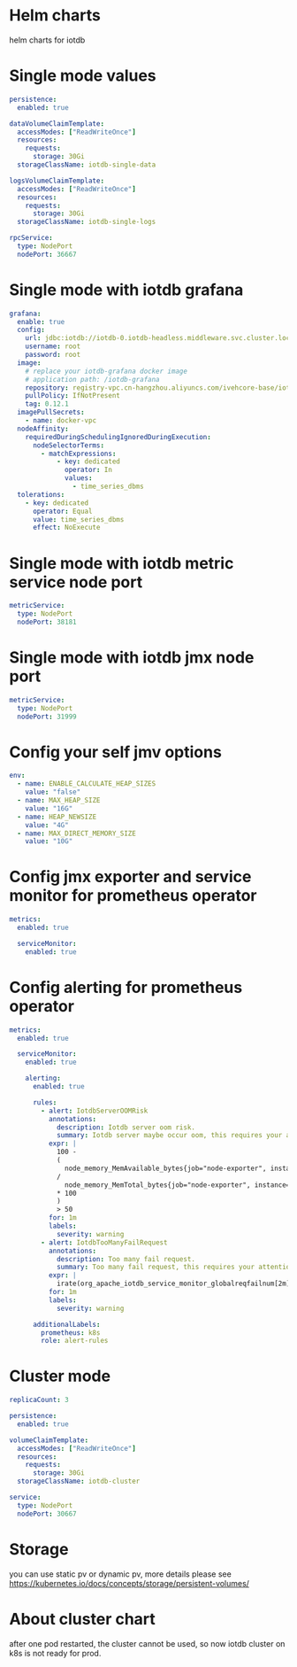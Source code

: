 # Helm charts
helm charts for iotdb

# Single mode values
```yaml
persistence:
  enabled: true

dataVolumeClaimTemplate:
  accessModes: ["ReadWriteOnce"]
  resources:
    requests:
      storage: 30Gi
  storageClassName: iotdb-single-data

logsVolumeClaimTemplate:
  accessModes: ["ReadWriteOnce"]
  resources:
    requests:
      storage: 30Gi
  storageClassName: iotdb-single-logs

rpcService:
  type: NodePort
  nodePort: 36667
```

# Single mode with iotdb grafana
```yaml
grafana:
  enable: true
  config:
    url: jdbc:iotdb://iotdb-0.iotdb-headless.middleware.svc.cluster.local:6667/
    username: root
    password: root
  image:
    # replace your iotdb-grafana docker image
    # application path: /iotdb-grafana
    repository: registry-vpc.cn-hangzhou.aliyuncs.com/ivehcore-base/iotdb-grafana
    pullPolicy: IfNotPresent
    tag: 0.12.1
  imagePullSecrets:
    - name: docker-vpc
  nodeAffinity:
    requiredDuringSchedulingIgnoredDuringExecution:
      nodeSelectorTerms:
        - matchExpressions:
            - key: dedicated
              operator: In
              values:
                - time_series_dbms
  tolerations:
    - key: dedicated
      operator: Equal
      value: time_series_dbms
      effect: NoExecute
```

# Single mode with iotdb metric service node port
```yaml
metricService:
  type: NodePort
  nodePort: 38181
```

# Single mode with iotdb jmx node port
```yaml
metricService:
  type: NodePort
  nodePort: 31999
```

# Config your self jmv options
```yaml
env:
  - name: ENABLE_CALCULATE_HEAP_SIZES
    value: "false"
  - name: MAX_HEAP_SIZE
    value: "16G"
  - name: HEAP_NEWSIZE
    value: "4G"
  - name: MAX_DIRECT_MEMORY_SIZE
    value: "10G"
```

# Config jmx exporter and service monitor for prometheus operator
```yaml
metrics:
  enabled: true

  serviceMonitor:
    enabled: true
```

# Config alerting for prometheus operator
```yaml
metrics:
  enabled: true

  serviceMonitor:
    enabled: true

    alerting:
      enabled: true

      rules:
        - alert: IotdbServerOOMRisk
          annotations:
            description: Iotdb server oom risk.
            summary: Iotdb server maybe occur oom, this requires your attention.
          expr: |
            100 -
            (
              node_memory_MemAvailable_bytes{job="node-exporter", instance="ivc010000000027worker"}
            /
              node_memory_MemTotal_bytes{job="node-exporter", instance="ivc010000000027worker"}
            * 100
            )
            > 50
          for: 1m
          labels:
            severity: warning
        - alert: IotdbTooManyFailRequest
          annotations:
            description: Too many fail request.
            summary: Too many fail request, this requires your attention.
          expr: |
            irate(org_apache_iotdb_service_monitor_globalreqfailnum[2m]) > 100
          for: 1m
          labels:
            severity: warning

      additionalLabels:
        prometheus: k8s
        role: alert-rules
```

# Cluster mode
```yaml
replicaCount: 3

persistence:
  enabled: true

volumeClaimTemplate:
  accessModes: ["ReadWriteOnce"]
  resources:
    requests:
      storage: 30Gi
  storageClassName: iotdb-cluster

service:
  type: NodePort
  nodePort: 30667
```

# Storage
you can use static pv or dynamic pv, more details please see https://kubernetes.io/docs/concepts/storage/persistent-volumes/

# About cluster chart
after one pod restarted, the cluster cannot be used, so now iotdb cluster on k8s is not ready for prod.
